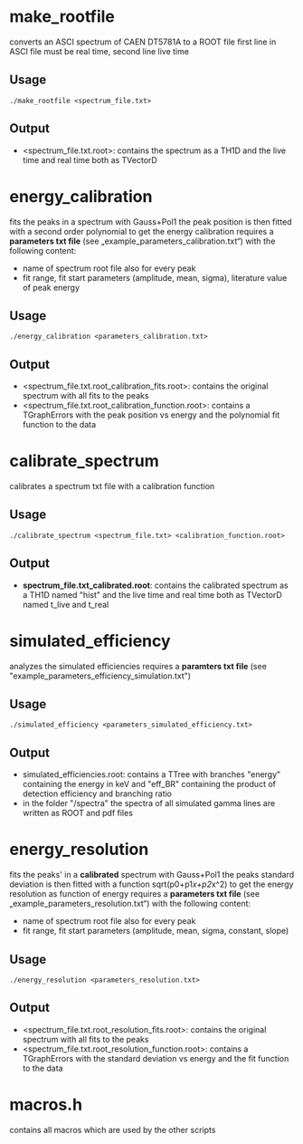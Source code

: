 make_rootfile
======
converts an ASCI spectrum of CAEN DT5781A to a ROOT file
first line in ASCI file must be real time, second line live time
## Usage
```
./make_rootfile <spectrum_file.txt>
```
## Output
* <spectrum_file.txt.root>: contains the spectrum as a TH1D and the live time and real time both as TVectorD


energy_calibration
======
fits the peaks in a spectrum with Gauss+Pol1
the peak position is then fitted with a second order polynomial to get the energy calibration
requires a **parameters txt file** (see „example_parameters_calibration.txt“) with the following content:
* name of spectrum root file
also for every peak
* fit range, fit start parameters (amplitude, mean, sigma), literature value of peak energy
## Usage
```
./energy_calibration <parameters_calibration.txt>
```
## Output	
* <spectrum_file.txt.root_calibration_fits.root>: contains the original spectrum with all fits to the peaks
* <spectrum_file.txt.root_calibration_function.root>: contains a TGraphErrors with the peak position vs energy and the polynomial fit function to the data


calibrate_spectrum
======
calibrates a spectrum txt file with a calibration function
## Usage
```
./calibrate_spectrum <spectrum_file.txt> <calibration_function.root>
```
## Output
* **spectrum_file.txt_calibrated.root**: contains the calibrated spectrum as a TH1D named "hist" and the live time and real time both as TVectorD named t_live and t_real


simulated_efficiency
======
analyzes the simulated efficiencies
requires a **paramters txt file** (see "example_parameters_efficiency_simulation.txt")
## Usage 
```
./simulated_efficiency <parameters_simulated_efficiency.txt>
```
## Output
* simulated_efficiencies.root: contains a TTree with branches "energy" containing the energy in keV and "eff_BR" containing the product of detection efficiency and branching ratio
* in the folder "/spectra" the spectra of all simulated gamma lines are written as ROOT and pdf files


energy_resolution
======
fits the peaks' in a **calibrated** spectrum with Gauss+Pol1
the peaks standard deviation is then fitted with a function sqrt(p0+p1*x+p2*x^2) to get the energy resolution as function of energy
requires a **parameters txt file** (see „example_parameters_resolution.txt“) with the following content:
* name of spectrum root file
also for every peak
* fit range, fit start parameters (amplitude, mean, sigma, constant, slope)
## Usage
```
./energy_resolution <parameters_resolution.txt>
```
## Output	
* <spectrum_file.txt.root_resolution_fits.root>: contains the original spectrum with all fits to the peaks
* <spectrum_file.txt.root_resolution_function.root>: contains a TGraphErrors with the standard deviation vs energy and the fit function to the data


macros.h
======
contains all macros which are used by the other scripts